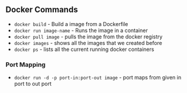 ## Docker Commands

* ```docker build``` - Build a image from a Dockerfile
* ```docker run image-name``` - Runs the image in a container
* ```docker pull image``` - pulls the image from the docker registry
* ```docker images``` - shows all the images that we created before
* ```docker ps``` - lists all the current running docker containers

### Port Mapping
* ```docker run -d -p port-in:port-out image``` - port maps from given in port to out port
